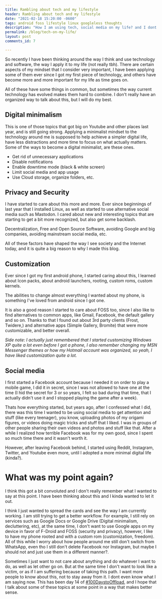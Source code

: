 ```yaml
---
title: Rambling about tech and my lifestyle
header: Rambling about tech and my lifestyle
date: "2021-02-18 15:20:00 -0600"
tags: android foss lifestyle linux googleless thoughts
description: "How I am using tech, social media on my life? and I dont even know what else I am saying, oh, yes, FOSS too!"
permalink: /blog/tech-on-my-life/
layout: post
comments_id: 7

---
```


So recently I have been thinking around the way I think and use technology and software, the way I apply it to my life (not really tbh). There are certain aspects of my mindset that I consider very important, I have been applying some of them ever since I got my first piece of technology, and others have become more and more important for my life as time goes on.

All of these have some things in common, but sometimes the way current technology has evolved makes them hard to combine. I don't really have an organized way to talk about this, but I will do my best.

## Digital minimalism

This is one of those topics that got big on Youtube and other places last year, and is still going strong. Applying a minimalist mindset to the technology around me is supposed to help achieve a simpler digital life, have less distractions and more time to focus on what actually matters. Some of the ways to become a digital minimalist, are these ones.

* Get rid of unnecessary applications
* Disable notifications
* Enable downtime mode (black & white screen)
* Limit social media and app usage
* Use Cloud storage, organize folders, etc.

## Privacy and Security

I have started to care about this more and more. Ever since beginnings of last year that I installed Linux, as well as started to use alternative social media such as Mastodon. I cared about new and interesting topics that are starting to get a bit more recognized, but also get some backlash.

Decentralization, Free and Open Source Software, avoiding Google and big companies, avoiding mainstream social media, etc.

All of these factors have shaped the way I see society and the Internet today, and it is quite a big reason to why I made this blog. 

## Customization

Ever since I got my first android phone, I started caring about this, I learned about Icon packs, about android launchers, rooting, custom roms, custom kernels.

The abilities to change almost everything I wanted about my phone, is something I've loved from android since I got one.

It is also a good reason I started to care about FOSS too, since I also like to find alternatives to common apps, like Gmail, Facebook, the default gallery and so on. Thanks to that I found out about 3rd party clients (Frost, Twidere,) and alternative apps (Simple Gallery, Bromite) that were more customizable, and better overall.

*Side note: I actually just remembered that I started customizing Windows XP quite a lot even before I got a phone, I also remember changing my MSN Messenger themes or how my Hotmail account was organized, so yeah, I have liked customization quite a lot.*

## Social media

I first started a Facebook account because I needed it on order to play a mobile game, I did it in secret, since I was not allowed to have one at the time (I hid the secret for 3 or so years, I felt so bad during that time, that I actually didn't use it and I stopped playing the game after a week).

Thats how everything started, but years ago, after I confessed what I did,  there was this time I wanted to be using social media to get attention and stuff (like every teenager), you know, uploading photos of my origami figures, or videos doing magic tricks and stuff that I liked. I was in groups of other people sharing their own videos and photos and stuff like that. After a while I realized how terrible Facebook was for my own good, since I spent so much time there and it wasn't worth it. 

However, after leaving Facebook behind, I started using Reddit, Instagram, Twitter, and Youtube even more, until I adopted a more minimal digital life (kinda?).

# What was my point again?

I think this got a bit convoluted and I don't really remember what I wanted to say at this point. I have been thinking about this and I kinda wanted to let it out.

I think I just wanted to spread the cards and see the way I am currently working. I am still trying to get a better workflow. For example, I still rely on services such as Google Docs or Google Drive (Digital minimalism, decluttering, etc), at the same time, I don't want to use Google apps on my device in favor of F-Droid and FOSS (security and privacy), however, I like to have my phone rooted and with a custom rom (customization, freedom). All of this while I worry about how people around me still don't switch from WhatsApp, even tho I still don't delete Facebook nor Instagram, but maybe I should not and just use them in a different manner?. 

Sometimes I just want to not care about anything and do whatever I want to do, as well as let other go on. But at the same time I don't want to look like a victim, or as if I am suffering because of taking this path. I want more people to know about this, not to stay away from it. I dont even know what I am saying now. This has been day 14 of [#100DaystoOffload](https://100daystooffload.com), and I hope that I talk about some of these topics at some point in a way that makes better sense.

